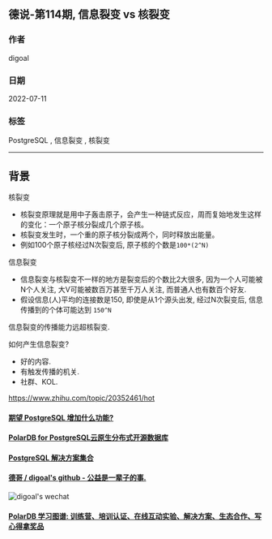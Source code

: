 ## 德说-第114期, 信息裂变 vs 核裂变       
                                
### 作者                                
digoal                                
                                
### 日期                                
2022-07-11                                
                                
### 标签                                
PostgreSQL , 信息裂变 , 核裂变                    
                                
----                                
                                
## 背景         
核裂变     
- 核裂变原理就是用中子轰击原子，会产生一种链式反应，周而复始地发生这样的变化：一个原子核分裂成几个原子核。    
- 核裂变发生时，一个重的原子核分裂成两个，同时释放出能量。    
- 例如100个原子核经过N次裂变后, 原子核的个数是`100*(2^N)`    
    
信息裂变    
- 信息裂变与核裂变不一样的地方是裂变后的个数比2大很多, 因为一个人可能被N个人关注, 大V可能被数百万甚至千万人关注, 而普通人也有数百个好友.      
- 假设信息(人)平均的连接数是150, 即使是从1个源头出发, 经过N次裂变后, 信息传播到的个体可能达到 `150^N`    
    
    
信息裂变的传播能力远超核裂变.      
  
如何产生信息裂变?   
- 好的内容.  
- 有触发传播的机关.  
- 社群、KOL.    
    
https://www.zhihu.com/topic/20352461/hot    
  
  
#### [期望 PostgreSQL 增加什么功能?](https://github.com/digoal/blog/issues/76 "269ac3d1c492e938c0191101c7238216")
  
  
#### [PolarDB for PostgreSQL云原生分布式开源数据库](https://github.com/ApsaraDB/PolarDB-for-PostgreSQL "57258f76c37864c6e6d23383d05714ea")
  
  
#### [PostgreSQL 解决方案集合](https://yq.aliyun.com/topic/118 "40cff096e9ed7122c512b35d8561d9c8")
  
  
#### [德哥 / digoal's github - 公益是一辈子的事.](https://github.com/digoal/blog/blob/master/README.md "22709685feb7cab07d30f30387f0a9ae")
  
  
![digoal's wechat](../pic/digoal_weixin.jpg "f7ad92eeba24523fd47a6e1a0e691b59")
  
  
#### [PolarDB 学习图谱: 训练营、培训认证、在线互动实验、解决方案、生态合作、写心得拿奖品](https://www.aliyun.com/database/openpolardb/activity "8642f60e04ed0c814bf9cb9677976bd4")
  
